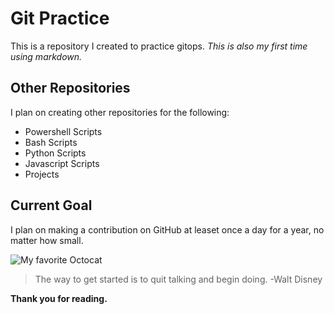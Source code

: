 # Git Practice

This is a repository I created to practice gitops. *This is also my first time using markdown.*

## Other Repositories

I plan on creating other repositories for the following:

- Powershell Scripts
- Bash Scripts
- Python Scripts
- Javascript Scripts
- Projects

## Current Goal

I plan on making a contribution on GitHub at leaset once a day for a year, no matter how small.

![My favorite Octocat](/assets/images/octocat.jpg)

> The way to get started
> is to quit talking
> and begin doing.
> -Walt Disney

**Thank you for reading.**
